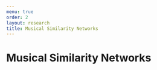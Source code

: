 ```yaml
---
menu: true
order: 2
layout: research
title: Musical Similarity Networks
---
```


# Musical Similarity Networks